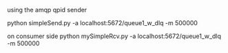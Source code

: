 using the amqp qpid sender 

python simpleSend.py -a localhost:5672/queue1_w_dlq -m 500000


on consumer side
python mySimpleRcv.py -a localhost:5672/queue1_w_dlq -m 500000
